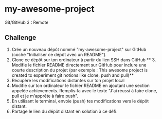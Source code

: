 # my-awesome-project
Git/GitHub 3 : Remote

## Challenge
1. Crée un nouveau dépôt nommé "my-awesome-project" sur GitHub (coche "Initialiser ce dépôt avec un README").
2. Clone ce dépôt sur ton ordinateur à partir du lien SSH dans GitHub
** 3. Modifie le fichier README directement sur GitHub pour inclure une courte description du projet (par exemple : This awesome project is created to experiment git notions like clone, push and pull)**
4. Récupère les modifications distantes sur ton projet local
5. Modifie sur ton ordinateur le fichier README en ajoutant une section appelée achievements. Remplis-la avec le texte "J'ai réussi à faire clone, pull et je m'apprête à faire push".
6. En utilisant le terminal, envoie (push) tes modifications vers le dépôt distant.
7. Partage le lien du dépôt distant en solution à ce défi.
